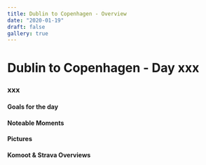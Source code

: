 ```yaml
---
title: Dublin to Copenhagen - Overview
date: "2020-01-19"
draft: false
gallery: true
---
```


# Dublin to Copenhagen - Day xxx

### xxx

#### Goals for the day



#### Noteable Moments

#### Pictures

#### Komoot & Strava Overviews